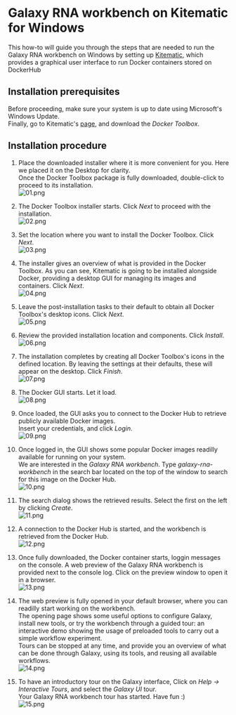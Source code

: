 # Galaxy RNA workbench on Kitematic for Windows

This how-to will guide you through the steps that are needed to run the Galaxy RNA workbench on Windows by setting up [Kitematic](https://kitematic.com), which provides a graphical user interface to run Docker containers stored on DockerHub


## Installation prerequisites

Before proceeding, make sure your system is up to date using Microsoft's Windows Update.  
Finally, go to Kitematic's [page](https://kitematic.com/), and download the *Docker Toolbox*.  

## Installation procedure

1. Place the downloaded installer where it is more convenient for you. Here we placed it on the Desktop for clarity.  
  Once the Docker Toolbox package is fully downloaded, double-click to proceed to its installation.  
  ![01.png](screenshots/kitematic/win/01.png "Install the Docker Toolbox")

2. The Docker Toolbox installer starts. Click _Next_ to proceed with the installation.  
  ![02.png](screenshots/kitematic/win/02.png "Installer starts")

3. Set the location where you want to install the Docker Toolbox. Click _Next_.  
  ![03.png](screenshots/kitematic/win/03.png "Location")

4. The installer gives an overview of what is provided in the Docker Toolbox. As you can see, Kitematic is going to be installed alongside Docker, providing a desktop GUI for managing its images and containers. Click _Next_.  
  ![04.png](screenshots/kitematic/win/04.png "Content")

5. Leave the post-installation tasks to their default to obtain all Docker Toolbox's desktop icons. Click _Next_.  
  ![05.png](screenshots/kitematic/win/05.png "Post-installation setup")

6. Review the provided installation location and components. Click _Install_.  
  ![06.png](screenshots/kitematic/win/06.png "Review installation")

7. The installation completes by creating all Docker Toolbox's icons in the defined location. By leaving the settings at their defaults, these will appear on the desktop. Click _Finish_.  
  ![07.png](screenshots/kitematic/win/07.png "Finish the installation")

8. The Docker GUI starts. Let it load.  
  ![08.png](screenshots/kitematic/win/08.png "Docker GUI")

9. Once loaded, the GUI asks you to connect to the Docker Hub to retrieve publicly available Docker images.  
  Insert your credentials, and click _Login_.  
  ![09.png](screenshots/kitematic/win/09.png "Docker Hub")

10. Once logged in, the GUI shows some popular Docker images readilly available for running on your system.  
  We are interested in the _Galaxy RNA workbench_. Type _galaxy-rna-workbench_ in the search bar located on the top of the window to search for this image on the Docker Hub.  
  ![10.png](screenshots/kitematic/win/10.png "Search the galaxy-rna-workbench")

11. The search dialog shows the retrieved results. Select the first on the left by clicking _Create_.  
  ![11.png](screenshots/kitematic/win/11.png "Get the galaxy-rna-workbench")

12. A connection to the Docker Hub is started, and the workbench is retrieved from the Docker Hub.  
  ![12.png](screenshots/kitematic/win/12.png "Downloading the workbench")

13. Once fully downloaded, the Docker container starts, loggin messages on the console. A web preview of the Galaxy RNA workbench is provided next to the console log. Click on the preview window to open it in a browser.  
  ![13.png](screenshots/kitematic/win/13.png "Docker container starts")

14. The web preview is fully opened in your default browser, where you can readilly start working on the workbench.  
  The opening page shows some useful options to configure Galaxy, install new tools, or try the workbench through a guided tour: an interactive demo showing the usage of preloaded tools to carry out a simple workflow experiment.  
  Tours can be stopped at any time, and provide you an overview of what can be done through Galaxy, using its tools, and reusing all available workflows.  
  ![14.png](screenshots/kitematic/win/14.png "Workbench opens in the browser")

15. To have an introductory tour on the Galaxy interface, Click on _Help -> Interactive Tours_, and select the _Galaxy UI_ tour.  
  Your Galaxy RNA workbench tour has started. Have fun :)  
  ![15.png](screenshots/kitematic/win/15.png "Introductory tour")

